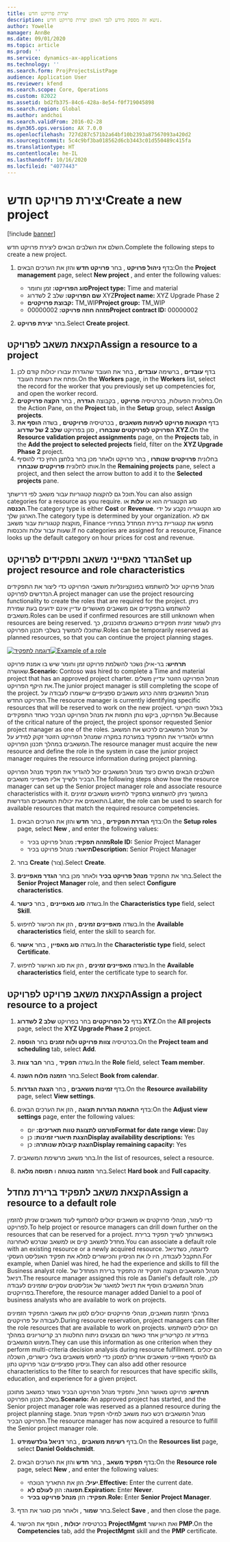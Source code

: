 ```yaml
---
title: יצירת פרויקט חדש
description: נושא זה מספק מידע לגבי האופן יצירת פרויקט חדש.
author: Yowelle
manager: AnnBe
ms.date: 09/01/2020
ms.topic: article
ms.prod: ''
ms.service: dynamics-ax-applications
ms.technology: ''
ms.search.form: ProjProjectsListPage
audience: Application User
ms.reviewer: kfend
ms.search.scope: Core, Operations
ms.custom: 82022
ms.assetid: bd2fb375-84c6-428a-8e54-f0f719045898
ms.search.region: Global
ms.author: andchoi
ms.search.validFrom: 2016-02-28
ms.dyn365.ops.version: AX 7.0.0
ms.openlocfilehash: 727d287c571b2a64bf10b2393a87567093a420d2
ms.sourcegitcommit: 5c4c9bf3ba018562d6cb3443c01d550489c415fa
ms.translationtype: HT
ms.contentlocale: he-IL
ms.lasthandoff: 10/16/2020
ms.locfileid: "4077443"
---
```

# <a name="create-a-new-project"></a><span data-ttu-id="3b16e-103">יצירת פרויקט חדש</span><span class="sxs-lookup"><span data-stu-id="3b16e-103">Create a new project</span></span>

[!include [banner](../includes/banner.md)]

<span data-ttu-id="3b16e-104">השלם את השלבים הבאים ליצירת פרויקט חדש.</span><span class="sxs-lookup"><span data-stu-id="3b16e-104">Complete the following steps to create a new project.</span></span>

1. <span data-ttu-id="3b16e-105">בדף **ניהול פרויקט** , בחר **פרויקט חדש** והזן את הערכים הבאים:</span><span class="sxs-lookup"><span data-stu-id="3b16e-105">On the **Project management** page, select **New project** , and enter the following values:</span></span>

    - <span data-ttu-id="3b16e-106">**סוג הפרויקט:** זמן וחומר</span><span class="sxs-lookup"><span data-stu-id="3b16e-106">**Project type:** Time and material</span></span>
    - <span data-ttu-id="3b16e-107">**שם הפרויקט:** שלב 2 לשדרוג XYZ</span><span class="sxs-lookup"><span data-stu-id="3b16e-107">**Project name:** XYZ Upgrade Phase 2</span></span>
    - <span data-ttu-id="3b16e-108">**קבוצת פרויקטים:** TM\_WIP</span><span class="sxs-lookup"><span data-stu-id="3b16e-108">**Project group:** TM\_WIP</span></span>
    - <span data-ttu-id="3b16e-109">**מזהה חוזה פרויקט:** 00000002</span><span class="sxs-lookup"><span data-stu-id="3b16e-109">**Project contract ID:** 00000002</span></span>

2. <span data-ttu-id="3b16e-110">בחר **יצירת פרויקט**.</span><span class="sxs-lookup"><span data-stu-id="3b16e-110">Select **Create project**.</span></span>

## <a name="assign-a-resource-to-a-project"></a><span data-ttu-id="3b16e-111">הקצאת משאב לפרויקט</span><span class="sxs-lookup"><span data-stu-id="3b16e-111">Assign a resource to a project</span></span>

1. <span data-ttu-id="3b16e-112">בדף **עובדים** , ברשימה **עובדים** , בחר את העובד שהגדרת עבורו יכולות קודם לכן ופתח את רשומת העובד.</span><span class="sxs-lookup"><span data-stu-id="3b16e-112">On the **Workers** page, in the **Workers** list, select the record for the worker that you previously set up competencies for, and open the worker record.</span></span>
2. <span data-ttu-id="3b16e-113">בחלונית הפעולות, בכרטיסיה **פרויקט** , בקבוצה **הגדרה** , בחר **הקצה פרויקטים**.</span><span class="sxs-lookup"><span data-stu-id="3b16e-113">On the Action Pane, on the **Project** tab, in the **Setup** group, select **Assign projects**.</span></span>
3. <span data-ttu-id="3b16e-114">בדף **הקצאות פרויקט לאימות משאבים** , בכרטיסיה **פרויקטים** , בשדה **הוסף את הפרויקט לפרויקטים שנבחרו** , סנן בפרויקט **שלב 2 של שדרוג XYZ**.</span><span class="sxs-lookup"><span data-stu-id="3b16e-114">On the **Resource validation project assignments** page, on the **Projects** tab, in the **Add the project to selected projects** field, filter on the **XYZ Upgrade Phase 2** project.</span></span>
4. <span data-ttu-id="3b16e-115">בחלונית **פרויקטים שנותרו** , בחר פרויקט ולאחר מכן בחר בלחצן החץ כדי להוסיף אותו לחלונית **פרויקטים שנבחרו**.</span><span class="sxs-lookup"><span data-stu-id="3b16e-115">In the **Remaining projects** pane, select a project, and then select the arrow button to add it to the **Selected projects** pane.</span></span>

<span data-ttu-id="3b16e-116">תוכל גם להקצות קטגוריות עבור משאב לפי דרישתך.</span><span class="sxs-lookup"><span data-stu-id="3b16e-116">You can also assign categories for a resource as you require.</span></span> <span data-ttu-id="3b16e-117">סוג הקטגוריה הוא או **עלות** או **הכנסה**.</span><span class="sxs-lookup"><span data-stu-id="3b16e-117">The category type is either **Cost** or **Revenue**.</span></span> <span data-ttu-id="3b16e-118">סוג הקטגוריה נקבע על ידי הארגון שלך.</span><span class="sxs-lookup"><span data-stu-id="3b16e-118">The category type is determined by your organization.</span></span> <span data-ttu-id="3b16e-119">אם לא מוקצות קטגוריות עבור משאב, Finance מחפש את קטגוריית ברירת המחדל במחירי שעות עבור עלות והכנסות.</span><span class="sxs-lookup"><span data-stu-id="3b16e-119">If no categories are assigned for a resource, Finance looks up the default category on hour prices for cost and revenue.</span></span>

## <a name="set-up-project-resource-and-role-characteristics"></a><span data-ttu-id="3b16e-120">הגדר מאפייני משאב ותפקידים לפרויקט</span><span class="sxs-lookup"><span data-stu-id="3b16e-120">Set up project resource and role characteristics</span></span>

<span data-ttu-id="3b16e-121">מנהל פרויקט יכול להשתמש בפונקציונליות משאבי הפרויקט כדי ליצור את התפקידים הנדרשים לפרויקט.</span><span class="sxs-lookup"><span data-stu-id="3b16e-121">A project manager can use the project resourcing functionality to create the roles that are required for the project.</span></span> <span data-ttu-id="3b16e-122">ניתן להשתמש בתפקידים אם משאבים מאושרים עדיין אינם ידועים בעת שמירת משאבים.</span><span class="sxs-lookup"><span data-stu-id="3b16e-122">Roles can be used if confirmed resources are still unknown when resources are being reserved.</span></span> <span data-ttu-id="3b16e-123">ניתן לשמור זמנית תפקידים כמשאבים מתוכננים, כך שתוכלו להמשיך בשלבי תכנון הפרויקט.</span><span class="sxs-lookup"><span data-stu-id="3b16e-123">Roles can be temporarily reserved as planned resources, so that you can continue the project planning stages.</span></span>

<span data-ttu-id="3b16e-124">[![דוגמה לתפקיד](./media/projectresourcing05.jpg)](./media/projectresourcing05.jpg)</span><span class="sxs-lookup"><span data-stu-id="3b16e-124">[![Example of a role](./media/projectresourcing05.jpg)](./media/projectresourcing05.jpg)</span></span> 

<span data-ttu-id="3b16e-125">**תרחיש:** בר-אילן נשכר להשלמת פרויקט זמן וחומר שיש בו אמנת פרויקט שאושרה.</span><span class="sxs-lookup"><span data-stu-id="3b16e-125">**Scenario:** Contoso was hired to complete a Time and material project that has an approved project charter.</span></span> <span data-ttu-id="3b16e-126">מנהל הפרויקט הזוטר עדיין משלים את היקף הפרויקט.</span><span class="sxs-lookup"><span data-stu-id="3b16e-126">The junior project manager is still completing the scope of the project.</span></span> <span data-ttu-id="3b16e-127">מנהל המשאבים מזהה כרגע משאבים ספציפיים שיישמרו לעבודה על הפרויקט החדש.</span><span class="sxs-lookup"><span data-stu-id="3b16e-127">The resource manager is currently identifying specific resources that will be reserved to work on the new project.</span></span> <span data-ttu-id="3b16e-128">בגלל האופי הקריטי של הפרויקט, ביקש נותן החסות את מנהל הפרויקט הבכיר כאחד התפקידים.</span><span class="sxs-lookup"><span data-stu-id="3b16e-128">Because of the critical nature of the project, the project sponsor requested Senior project manager as one of the roles.</span></span> <span data-ttu-id="3b16e-129">על מנהל המשאבים לרכוש את המשאב החדש ולהגדיר את התפקיד במערכת במקרה שמנהל הפרויקט הזוטר זקוק למידע על המשאבים במהלך תכנון הפרויקט.</span><span class="sxs-lookup"><span data-stu-id="3b16e-129">The resource manager must acquire the new resource and define the role in the system in case the junior project manager requires the resource information during project planning.</span></span>

<span data-ttu-id="3b16e-130">השלבים הבאים מראים כיצד מנהל המשאבים יכול להגדיר את תפקיד מנהל הפרויקט הבכיר ולשייך אליו מאפייני משאבים.</span><span class="sxs-lookup"><span data-stu-id="3b16e-130">The following steps show how the resource manager can set up the Senior project manager role and associate resource characteristics with it.</span></span> <span data-ttu-id="3b16e-131">בהמשך ניתן להשתמש בתפקיד לחיפוש משאבים זמינים התואמים את יכולות המשאבים הנדרשות.</span><span class="sxs-lookup"><span data-stu-id="3b16e-131">Later, the role can be used to search for available resources that match the required resource competencies.</span></span>

1. <span data-ttu-id="3b16e-132">בדף **הגדרת תפקידים** , בחר **חדש** והזן את הערכים הבאים:</span><span class="sxs-lookup"><span data-stu-id="3b16e-132">On the **Setup roles** page, select **New** , and enter the following values:</span></span>

    - <span data-ttu-id="3b16e-133">**מזהה תפקיד:** מנהל פרויקט בכיר</span><span class="sxs-lookup"><span data-stu-id="3b16e-133">**Role ID:** Senior Project Manager</span></span>
    - <span data-ttu-id="3b16e-134">**תיאור:** מנהל פרויקט בכיר</span><span class="sxs-lookup"><span data-stu-id="3b16e-134">**Description:** Senior Project Manager</span></span>

2. <span data-ttu-id="3b16e-135">בחר **Create** (צור).</span><span class="sxs-lookup"><span data-stu-id="3b16e-135">Select **Create**.</span></span>
3. <span data-ttu-id="3b16e-136">בחר את התפקיד **מנהל פרויקט בכיר** ולאחר מכן בחר **הגדר מאפיינים**.</span><span class="sxs-lookup"><span data-stu-id="3b16e-136">Select the **Senior Project Manager** role, and then select **Configure characteristics**.</span></span>
4. <span data-ttu-id="3b16e-137">בשדה **סוג מאפיינים** , בחר **כישור**.</span><span class="sxs-lookup"><span data-stu-id="3b16e-137">In the **Characteristics type** field, select **Skill**.</span></span>
5. <span data-ttu-id="3b16e-138">בשדה **מאפיינים זמינים** , הזן את הכישור לחיפוש.</span><span class="sxs-lookup"><span data-stu-id="3b16e-138">In the **Available characteristics** field, enter the skill to search for.</span></span>
6. <span data-ttu-id="3b16e-139">בשדה **סוג מאפיין** , בחר **אישור**.</span><span class="sxs-lookup"><span data-stu-id="3b16e-139">In the **Characteristic type** field, select **Certificate**.</span></span>
7. <span data-ttu-id="3b16e-140">בשדה **מאפיינים זמינים** , הזן את סוג האישור לחיפוש.</span><span class="sxs-lookup"><span data-stu-id="3b16e-140">In the **Available characteristics** field, enter the certificate type to search for.</span></span>

## <a name="assign-a-project-resource-to-a-project"></a><span data-ttu-id="3b16e-141">הקצאת משאב פרויקט לפרויקט</span><span class="sxs-lookup"><span data-stu-id="3b16e-141">Assign a project resource to a project</span></span>

1. <span data-ttu-id="3b16e-142">בדף **כל הפרויקטים** בחר בפרויקט **שלב 2 לשדרוג XYZ**.</span><span class="sxs-lookup"><span data-stu-id="3b16e-142">On the **All projects** page, select the **XYZ Upgrade Phase 2** project.</span></span>
2. <span data-ttu-id="3b16e-143">בכרטיסיה **צוות פרויקט ולוח זמנים** בחר **הוספה**.</span><span class="sxs-lookup"><span data-stu-id="3b16e-143">On the **Project team and scheduling** tab, select **Add**.</span></span>
3. <span data-ttu-id="3b16e-144">בשדה **תפקיד** , בחר **חבר צוות**.</span><span class="sxs-lookup"><span data-stu-id="3b16e-144">In the **Role** field, select **Team member**.</span></span>
4. <span data-ttu-id="3b16e-145">בחר **הזמנה מלוח השנה**.</span><span class="sxs-lookup"><span data-stu-id="3b16e-145">Select **Book from calendar**.</span></span>
5. <span data-ttu-id="3b16e-146">בדף **זמינות משאבים** , בחר **הצגת הגדרות**.</span><span class="sxs-lookup"><span data-stu-id="3b16e-146">On the **Resource availability** page, select **View settings**.</span></span>
6. <span data-ttu-id="3b16e-147">בדף **התאמת הגדרות תצוגה** , הזן את הערכים הבאים:</span><span class="sxs-lookup"><span data-stu-id="3b16e-147">On the **Adjust view settings** page, enter the following values:</span></span>

    - <span data-ttu-id="3b16e-148">**פורמט לתצוגת טווח תאריכים:** יום</span><span class="sxs-lookup"><span data-stu-id="3b16e-148">**Format for date range view:** Day</span></span>
    - <span data-ttu-id="3b16e-149">**הצגת תיאורי זמינות:** כן</span><span class="sxs-lookup"><span data-stu-id="3b16e-149">**Display availability descriptions:** Yes</span></span>
    - <span data-ttu-id="3b16e-150">**הצגת קיבולת שנותרה:** כן</span><span class="sxs-lookup"><span data-stu-id="3b16e-150">**Display remaining capacity:** Yes</span></span>

7. <span data-ttu-id="3b16e-151">בחר משאב מרשימת המשאבים.</span><span class="sxs-lookup"><span data-stu-id="3b16e-151">In the list of resources, select a resource.</span></span>
8. <span data-ttu-id="3b16e-152">בחר **הזמנה בטוחה** ו **תפוסה מלאה**.</span><span class="sxs-lookup"><span data-stu-id="3b16e-152">Select **Hard book** and **Full capacity**.</span></span>

## <a name="assign-a-resource-to-a-default-role"></a><span data-ttu-id="3b16e-153">הקצאת משאב לתפקיד ברירת מחדל</span><span class="sxs-lookup"><span data-stu-id="3b16e-153">Assign a resource to a default role</span></span>

<span data-ttu-id="3b16e-154">כדי לעזור, מנהלי פרויקטים או משאבים יכולים להסתעף לעוד משאבים שניתן להזמין לפרויקט.</span><span class="sxs-lookup"><span data-stu-id="3b16e-154">To help project or resource managers can drill down further on the resources that can be reserved for a project.</span></span> <span data-ttu-id="3b16e-155">באפשרותך לשייך תפקיד ברירת מחדל למשאב קיים או למשאב שנרכש לאחרונה.</span><span class="sxs-lookup"><span data-stu-id="3b16e-155">You can associate a default role with an existing resource or a newly acquired resource.</span></span> <span data-ttu-id="3b16e-156">לדוגמה, כשדניאל התקבל לעבודה, היו לו את הניסיון והכישורים למלא את תפקיד האנליסט העסקי.</span><span class="sxs-lookup"><span data-stu-id="3b16e-156">For example, when Daniel was hired, he had the experience and skills to fill the Business analyst role.</span></span> <span data-ttu-id="3b16e-157">מנהל המשאבים הקצה תפקיד זה כתפקיד ברירת המחדל של דניאל.</span><span class="sxs-lookup"><span data-stu-id="3b16e-157">The resource manager assigned this role as Daniel's default role.</span></span> <span data-ttu-id="3b16e-158">לכן, מנהל המשאבים הוסיף את דניאל למאגר של אנליסטים עסקיים שזמינים לעבודה בפרויקטים.</span><span class="sxs-lookup"><span data-stu-id="3b16e-158">Therefore, the resource manager added Daniel to a pool of business analysts who are available to work on projects.</span></span>

<span data-ttu-id="3b16e-159">במהלך הזמנת משאבים, מנהלי פרויקטים יכולים לסנן את משאבי התפקיד הזמינים לעבודה על פרויקטים.</span><span class="sxs-lookup"><span data-stu-id="3b16e-159">During resource reservation, project managers can filter the role resources that are available to work on projects.</span></span> <span data-ttu-id="3b16e-160">הם יכולים להשתמש במידע זה כקריטריון אחד כאשר הם מבצעים ניתוח החלטות רב קריטריונים במהלך מימוש המשאבים.</span><span class="sxs-lookup"><span data-stu-id="3b16e-160">They can use this information as one criterion when they perform multi-criteria decision analysis during resource fulfillment.</span></span> <span data-ttu-id="3b16e-161">הם יכולים גם להוסיף מאפייני משאבים אחרים למסנן כדי לחפש משאבים בעלי כישורים, השכלה וניסיון ספציפיים עבור פרויקט נתון.</span><span class="sxs-lookup"><span data-stu-id="3b16e-161">They can also add other resource characteristics to the filter to search for resources that have specific skills, education, and experience for a given project.</span></span>

<span data-ttu-id="3b16e-162">**תרחיש:** פרויקט מאושר החל, ותפקיד מנהל הפרויקט הבכיר נשמר כמשאב מתוכנן בשלב תכנון הפרויקט.</span><span class="sxs-lookup"><span data-stu-id="3b16e-162">**Scenario:** An approved project has started, and the Senior project manager role was reserved as a planned resource during the project planning stage.</span></span> <span data-ttu-id="3b16e-163">מנהל המשאבים רכש כעת משאב למילוי תפקיד מנהל הפרויקט הבכיר.</span><span class="sxs-lookup"><span data-stu-id="3b16e-163">The resource manager has now acquired a resource to fulfill the Senior project manager role.</span></span>

1. <span data-ttu-id="3b16e-164">בדף **רשימת משאבים** , בחר **דניאל גולדשמידט**.</span><span class="sxs-lookup"><span data-stu-id="3b16e-164">On the **Resources list** page, select **Daniel Goldschmidt**.</span></span>
2. <span data-ttu-id="3b16e-165">בדף **תפקיד משאב** , בחר **חדש** והזן את הערכים הבאים:</span><span class="sxs-lookup"><span data-stu-id="3b16e-165">On the **Resource role** page, select **New** , and enter the following values:</span></span>

    - <span data-ttu-id="3b16e-166">**יעיל:** הזן את התאריך הנוכחי.</span><span class="sxs-lookup"><span data-stu-id="3b16e-166">**Effective:** Enter the current date.</span></span>
    - <span data-ttu-id="3b16e-167">**תפוגה:** הזן **לעולם לא**.</span><span class="sxs-lookup"><span data-stu-id="3b16e-167">**Expiration:** Enter **Never**.</span></span>
    - <span data-ttu-id="3b16e-168">**תפקיד:** הזן **מנהל פרויקט בכיר**.</span><span class="sxs-lookup"><span data-stu-id="3b16e-168">**Role:** Enter **Senior Project Manager**.</span></span>

3. <span data-ttu-id="3b16e-169">בחר **שמור** , ולאחר מכן סגור את הדף.</span><span class="sxs-lookup"><span data-stu-id="3b16e-169">Select **Save** , and then close the page.</span></span>
4. <span data-ttu-id="3b16e-170">בכרטיסיה **יכולות** , הוסף את הכישור **ProjectMgmt** ואת האישור **PMP**.</span><span class="sxs-lookup"><span data-stu-id="3b16e-170">On the **Competencies** tab, add the **ProjectMgmt** skill and the **PMP** certificate.</span></span>
